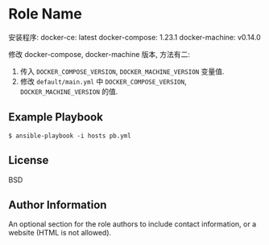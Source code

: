 Role Name
=========

安装程序:
	docker-ce: latest
	docker-compose: 1.23.1
	docker-machine: v0.14.0

修改 docker-compose, docker-machine 版本, 方法有二:
1. 传入 `DOCKER_COMPOSE_VERSION`, `DOCKER_MACHINE_VERSION` 变量值.
2. 修改 `default/main.yml` 中 `DOCKER_COMPOSE_VERSION`, `DOCKER_MACHINE_VERSION` 的值.

Example Playbook
----------------
```
$ ansible-playbook -i hosts pb.yml
```

License
-------

BSD

Author Information
------------------

An optional section for the role authors to include contact information, or a website (HTML is not allowed).
